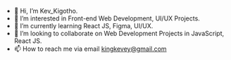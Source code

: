 - 👋 Hi, I’m Kev_Kigotho.
- 👀 I’m interested in Front-end Web Development, UI/UX Projects.
- 🌱 I’m currently learning React JS, Figma, UI/UX.
- 💞️ I’m looking to collaborate on Web Development Projects in JavaScript, React JS.
- 📫 How to reach me via email kingkevey@gmail.com

